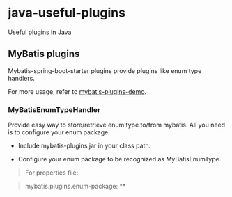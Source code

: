 # java-useful-plugins
Useful plugins in Java

## MyBatis plugins

Mybatis-spring-boot-starter plugins provide plugins like enum type handlers.

For more usage, refer to [mybatis-plugins-demo](https://github.com/Pepe-Lu/java-useful-plugins/tree/master/mybatis-plugins-demo).

### MyBatisEnumTypeHandler

Provide easy way to store/retrieve enum type to/from mybatis. All
you need is to configure your enum package.

+ Include mybatis-plugins jar in your class path.

+ Configure your enum package to be recognized as MyBatisEnumType.

>For properties file:

>mybatis.plugins.enum-package: **